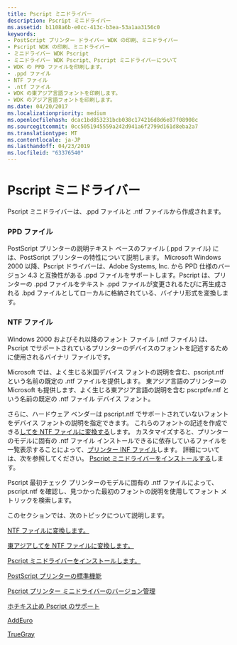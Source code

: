 ```yaml
---
title: Pscript ミニドライバー
description: Pscript ミニドライバー
ms.assetid: b1108a6b-e0cc-413c-b3ea-53a1aa3156c0
keywords:
- PostScript プリンター ドライバー WDK の印刷、ミニドライバー
- Pscript WDK の印刷、ミニドライバー
- ミニドライバー WDK Pscript
- ミニドライバー WDK Pscript、Pscript ミニドライバーについて
- WDK の PPD ファイルを印刷します。
- .ppd ファイル
- NTF ファイル
- .ntf ファイル
- WDK の東アジア言語フォントを印刷します。
- WDK のアジア言語フォントを印刷します。
ms.date: 04/20/2017
ms.localizationpriority: medium
ms.openlocfilehash: dcac1bd853231bcb038c174216d8d6e87f08908c
ms.sourcegitcommit: 0cc5051945559a242d941a6f2799d161d8eba2a7
ms.translationtype: MT
ms.contentlocale: ja-JP
ms.lasthandoff: 04/23/2019
ms.locfileid: "63376540"
---
```

# <a name="pscript-minidrivers"></a>Pscript ミニドライバー





Pscript ミニドライバーは、.ppd ファイルと .ntf ファイルから作成されます。

### <a href="" id="ddk-ppd-files-gg"></a>PPD ファイル

PostScript プリンターの説明テキスト ベースのファイル (.ppd ファイル) には、PostScript プリンターの特性について説明します。 Microsoft Windows 2000 以降、Pscript ドライバーは、Adobe Systems, Inc. から PPD 仕様のバージョン 4.3 と互換性がある .ppd ファイルをサポートします。Pscript は、プリンターの .ppd ファイルをテキスト .ppd ファイルが変更されるたびに再生成される .bpd ファイルとしてローカルに格納されている、バイナリ形式を変換します。

### <a href="" id="ddk-ntf-files-gg"></a>NTF ファイル

Windows 2000 およびそれ以降のフォント ファイル (.ntf ファイル) は、Pscript でサポートされているプリンターのデバイスのフォントを記述するために使用されるバイナリ ファイルです。

Microsoft では、よく生じる米国デバイス フォントの説明を含む、pscript.ntf という名前の既定の .ntf ファイルを提供します。 東アジア言語のプリンターの Microsoft も提供します、よく生じる東アジア言語の説明を含む pscrptfe.ntf という名前の既定の .ntf ファイル デバイス フォント。

さらに、ハードウェア ベンダーは pscript.ntf でサポートされていないフォントをデバイス フォントの説明を指定できます。 これらのフォントの記述を作成できる[してを NTF ファイルに変換する](converting-afm-files-to-ntf-files.md)します。 カスタマイズすると、プリンターのモデルに固有の .ntf ファイル インストールできるに依存しているファイルを一覧表示することによって、[プリンター INF ファイル](printer-inf-files.md)します。 詳細については、次を参照してください。 [Pscript ミニドライバーをインストールする](installing-a-pscript-minidriver.md)します。

Pscript 最初チェック プリンターのモデルに固有の .ntf ファイルによって、pscript.ntf を確認し、見つかった最初のフォントの説明を使用してフォント メトリックを検索します。

このセクションでは、次のトピックについて説明します。

[NTF ファイルに変換します。](converting-afm-files-to-ntf-files.md)

[東アジアしてを NTF ファイルに変換します。](converting-east-asian-afm-files-to-ntf-files.md)

[Pscript ミニドライバーをインストールします。](installing-a-pscript-minidriver.md)

[PostScript プリンターの標準機能](postscript-printer-driver-standard-features.md)

[Pscript プリンター ミニドライバーのバージョン管理](pscript-printer-minidriver-versioning.md)

[ホチキス止め Pscript のサポート](pscript-support-for-stapling.md)

[AddEuro](addeuro.md)

[TrueGray](truegray.md)

 

 




